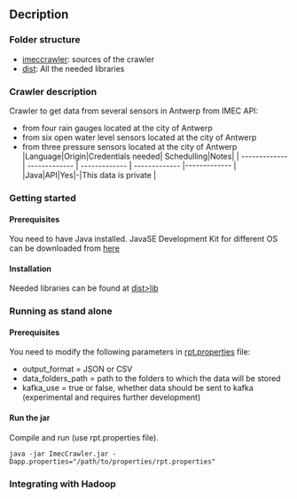 ## Decription

### Folder structure
* [imeccrawler](imeccrawler/): sources of the crawler
* [dist](dist/): All the needed libraries

### Crawler description
Crawler to get data from several sensors in Antwerp from IMEC API:
* from four rain gauges located at the city of Antwerp
* from six οpen water level sensors located at the city of Antwerp
* from three pressure sensors located at the city of Antwerp
|Language|Origin|Credentials needed| Schedulling|Notes|
| ------------- | ------------- | ------------- | ------------- |------------- |
|Java|API|Yes|-|This data is private |

### Getting started
#### Prerequisites
You need to have Java installed. JavaSE Development Kit for different OS can be downloaded from [here](https://www.oracle.com/technetwork/java/javase/downloads/jdk8-downloads-2133151.html)
#### Installation
Needed libraries can be found at [dist>lib](dist/lib/)
### Running as stand alone
#### Prerequisites
You need to modify the  following parameters in [rpt.properties](rpt.properties) file:
* output_format = JSON or CSV 
* data_folders_path = path to the folders to which the data will be stored 
* kafka_use = true or false, whether data should be sent to kafka (experimental and requires further development)

#### Run the jar
Compile and run (use rpt.properties file).
```
java -jar ImecCrawler.jar -Dapp.properties="/path/to/properties/rpt.properties"
```

### Integrating with Hadoop

